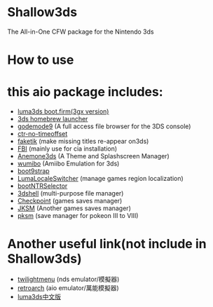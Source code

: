 # Shallow3ds
The All-in-One CFW package for the Nintendo 3ds

# How to use

# this aio package includes:
* [luma3ds boot.firm(3gx version)](https://github.com/Nanquitas/Luma3DS)
* [3ds homebrew launcher](https://github.com/fincs/new-hbmenu)
* [godemode9](https://github.com/d0k3/GodMode9) (A full access file browser for the 3DS console)
* [ctr-no-timeoffset](https://github.com/ihaveamac/ctr-no-timeoffset)
* [faketik](https://github.com/ihaveamac/faketik) (make missing titles re-appear on3ds)
* [FBI](https://github.com/Steveice10/FBI) (mainly use for cia installation)
* [Anemone3ds](https://github.com/astronautlevel2/Anemone3DS) (A Theme and Splashscreen Manager)
* [wumibo](https://github.com/hax0kartik/wumiibo) (Amiibo Emulation for 3ds)
* [boot9strap](https://github.com/SciresM/boot9strap)
* [LumaLocaleSwitcher](https://github.com/Possum/LumaLocaleSwitcher) (manage games region localization)
* [bootNTRSelector](https://github.com/Nanquitas/BootNTR)
* [3dshell](https://github.com/joel16/3DShell) (multi-purpose file manager)
* [Checkpoint](https://github.com/FlagBrew/Checkpoint) (games saves manager)
* [JKSM](https://github.com/J-D-K/JKSM) (Another games saves manager)
* [pksm](https://github.com/FlagBrew/PKSM) (save manager for pokeon III to VIII)

# Another useful link(not include in Shallow3ds)
* [twilightmenu](https://github.com/DS-Homebrew/TWiLightMenu) (nds emulator/模擬器)
* [retroarch](https://retroarch.com) (aio emulator/萬能模擬器)
* [luma3ds中文版](https://github.com/CynricXu/Luma3DS) 

